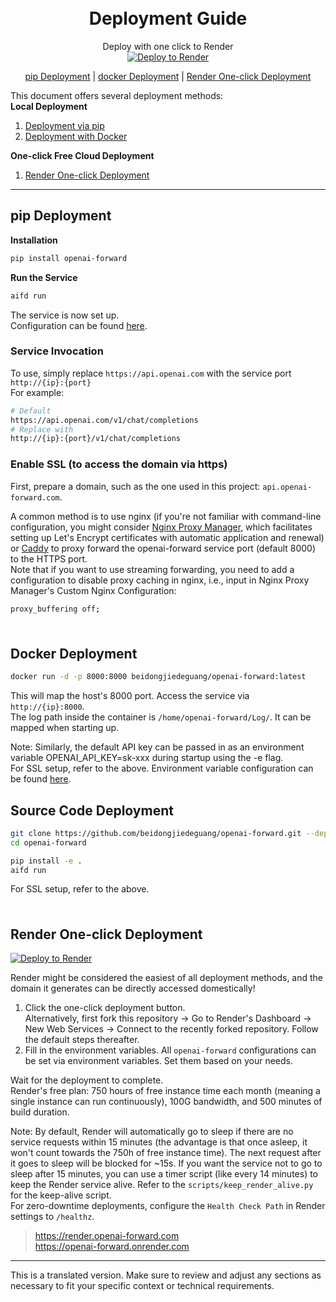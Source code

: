 
<h1 align="center">
    <br>
    Deployment Guide
    <br>
</h1>
<div align="center">

Deploy with one click to Render   
[![Deploy to Render](https://render.com/images/deploy-to-render-button.svg)](https://render.com/deploy?repo=https://github.com/beidongjiedeguang/openai-forward)

[pip Deployment](#pip-deployment) |
[docker Deployment](#docker-deployment) |
[Render One-click Deployment](#render-one-click-deployment) 

</div>

This document offers several deployment methods:  
**Local Deployment**

1. [Deployment via pip](#pip-deployment)
2. [Deployment with Docker](#docker-deployment)

**One-click Free Cloud Deployment**

1. [Render One-click Deployment](#render-one-click-deployment)

---
## pip Deployment

**Installation**

```bash
pip install openai-forward
```

**Run the Service**  

```bash
aifd run   
```
The service is now set up.  
Configuration can be found [here](README_EN.md#configuration).

### Service Invocation

To use, simply replace `https://api.openai.com` with the service port `http://{ip}:{port}`   
For example:
```bash
# Default
https://api.openai.com/v1/chat/completions
# Replace with
http://{ip}:{port}/v1/chat/completions
```


### Enable SSL (to access the domain via https)
First, prepare a domain, such as the one used in this project: `api.openai-forward.com`.

A common method is to use nginx (if you're not familiar with command-line configuration, you might consider [Nginx Proxy Manager](https://github.com/NginxProxyManager/nginx-proxy-manager), which facilitates setting up Let's Encrypt certificates with automatic application and renewal) 
or [Caddy](https://caddyserver.com/docs/) to proxy forward the openai-forward service port (default 8000) to the HTTPS port.  
Note that if you want to use streaming forwarding, you need to add a configuration to disable proxy caching in nginx, i.e., input in Nginx Proxy Manager's Custom Nginx Configuration:
```bash
proxy_buffering off;
```

<a>
   <img src="https://raw.githubusercontent.com/beidongjiedeguang/openai-forward/main/.github/images/separators/aqua.png" height=8px width="100%">
</a>

## Docker Deployment

```bash
docker run -d -p 8000:8000 beidongjiedeguang/openai-forward:latest 
```

This will map the host's 8000 port. Access the service via `http://{ip}:8000`.  
The log path inside the container is `/home/openai-forward/Log/`. It can be mapped when starting up.

Note: Similarly, the default API key can be passed in as an environment variable OPENAI_API_KEY=sk-xxx during startup using the -e flag.  
For SSL setup, refer to the above. Environment variable configuration can be found [here](README_EN.md#configuration).

## Source Code Deployment

```bash
git clone https://github.com/beidongjiedeguang/openai-forward.git --depth=1
cd openai-forward

pip install -e .
aifd run 
```
For SSL setup, refer to the above.

<a>
   <img src="https://raw.githubusercontent.com/beidongjiedeguang/openai-forward/main/.github/images/separators/aqua.png" height=8px width="100%">
</a>

## Render One-click Deployment
[![Deploy to Render](https://render.com/images/deploy-to-render-button.svg)](https://render.com/deploy?repo=https://github.com/beidongjiedeguang/openai-forward)

Render might be considered the easiest of all deployment methods, and the domain it generates can be directly accessed domestically!

1. Click the one-click deployment button.  
   Alternatively, first fork this repository -> Go to Render's Dashboard -> New Web Services -> Connect to the recently forked repository. Follow the default steps thereafter.
2. Fill in the environment variables. All `openai-forward` configurations can be set via environment variables. Set them based on your needs.

Wait for the deployment to complete.  
Render's free plan: 750 hours of free instance time each month (meaning a single instance can run continuously), 100G bandwidth, and 500 minutes of build duration.

Note: By default, Render will automatically go to sleep if there are no service requests within 15 minutes (the advantage is that once asleep, it won't count towards the 750h of free instance time). The next request after it goes to sleep will be blocked for ~15s. If you want the service not to go to sleep after 15 minutes, you can use a timer script (like every 14 minutes) to keep the Render service alive. Refer to the `scripts/keep_render_alive.py` for the keep-alive script.  
For zero-downtime deployments, configure the `Health Check Path` in Render settings to `/healthz`.

> https://render.openai-forward.com  
> https://openai-forward.onrender.com 

--- 

This is a translated version. Make sure to review and adjust any sections as necessary to fit your specific context or technical requirements.